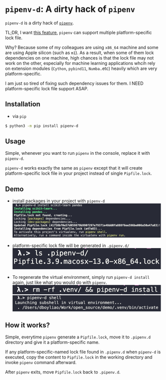 # `pipenv-d`: A `d`irty hack of `pipenv`

`pipenv-d` is a dirty hack of [`pipenv`](https://pipenv.pypa.io/en/latest/).

TL;DR, I want [this feature](https://github.com/pypa/pipenv/issues/5130), `pipenv` can support multiple platform-specific lock file.

Why? Because some of my colleagues are using `x86_64` machine and some are using Apple silicon (such as `m1`). As a result, when some of them lock dependencies on one machine, high chances is that the lock file may not work on the other, especially for machine learning applications whcih rely on extension modules (`Cython`, `pybind11`, `Numba`..etc) heavily which are very platform-specific.

I am just so tired of fixing such dependency issues for them. I NEED platform-specific lock file support ASAP.

## Installation

- via `pip`
```bash
$ python3 -m pip install pipenv-d
```

## Usage

Simple, whenever you want to run `pipenv` in the console, replace it with `pipenv-d`.

`pipenv-d` works exactly the same as `pipenv` except that it will create platform-specific lock file in your project instead of single `Pipfile.lock`.

## Demo

- install packages in your project with `pipenv-d`
![install-packages](images/install_packages.png)

- platform-specific lock file will be generated in `.pipenv.d/`
![lock-files](images/lock_files.png)

- To regenerate the virtual environment, simply run `pipenv-d install` again, just like what you would do with `pipenv`.
![reinstall](images/reinstall.png)
![shell](images/shell.png)

## How it works?

Simple, everytime `pipenv` generate a `Pipfile.lock`, move it to `.pipenv.d` directory and give it a platform-specific name.

If any platform-specific-named lock file found in `.pipenv.d` when `pipenv-d` is executed, copy the content to `Pipfile.lock` in the working directory and invoke `pipenv` command afterward.

After `pipenv` exits, move `Pipfile.lock` back to `.pipenv.d`.